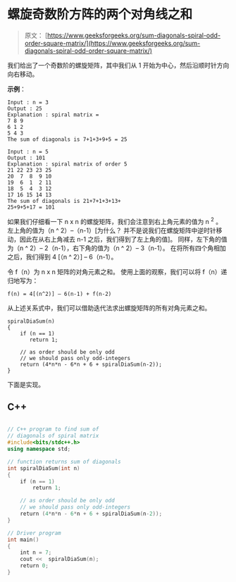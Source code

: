 # 螺旋奇数阶方阵的两个对角线之和

> 原文： [https://www.geeksforgeeks.org/sum-diagonals-spiral-odd-order-square-matrix/](https://www.geeksforgeeks.org/sum-diagonals-spiral-odd-order-square-matrix/)

我们给出了一个奇数阶的螺旋矩阵，其中我们从 1 开始为中心，然后沿顺时针方向向右移动。

**示例**：

```
Input : n = 3 
Output : 25
Explanation : spiral matrix = 
7 8 9
6 1 2
5 4 3
The sum of diagonals is 7+1+3+9+5 = 25

Input : n = 5
Output : 101
Explanation : spiral matrix of order 5
21 22 23 23 25
20  7  8  9 10
19  6  1  2 11
18  5  4  3 12
17 16 15 14 13
The sum of diagonals is 21+7+1+3+13+
25+9+5+17 = 101

```



如果我们仔细看一下 n x n 的螺旋矩阵，我们会注意到右上角元素的值为 n <sup>2</sup> 。 左上角的值为（n ^ 2）–（n-1）[为什么？ 并不是说我们在螺旋矩阵中逆时针移动，因此在从右上角减去 n-1 之后，我们得到了左上角的值]。 同样，左下角的值为（n ^ 2）– 2（n-1），右下角的值为（n ^ 2）– 3（n-1）。 在将所有四个角相加之后，我们得到 4 [（n ^ 2）] – 6（n-1）。

令 f（n）为 n x n 矩阵的对角元素之和。 使用上面的观察，我们可以将 f（n）递归地写为：

```
f(n) = 4[(n^2)] – 6(n-1) + f(n-2)  
```

从上述关系式中，我们可以借助迭代法求出螺旋矩阵的所有对角元素之和。

```
spiralDiaSum(n)
{
    if (n == 1)
       return 1;

    // as order should be only odd
    // we should pass only odd-integers
    return (4*n*n - 6*n + 6 + spiralDiaSum(n-2));
}

```

下面是实现。

## C++ 

```cpp

// C++ program to find sum of 
// diagonals of spiral matrix 
#include<bits/stdc++.h> 
using namespace std; 

// function returns sum of diagonals 
int spiralDiaSum(int n) 
{ 
    if (n == 1) 
        return 1; 

    // as order should be only odd 
    // we should pass only odd-integers 
    return (4*n*n - 6*n + 6 + spiralDiaSum(n-2)); 
} 

// Driver program 
int main() 
{ 
    int n = 7; 
    cout <<  spiralDiaSum(n); 
    return 0; 
} 

```